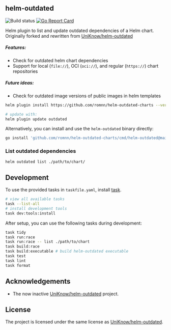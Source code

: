 ## helm-outdated

![Build status](https://github.com/romnn/helm-outdated-charts/actions/workflows/build.yaml/badge.svg)
[![Go Report Card](https://goreportcard.com/badge/github.com/romnn/helm-outdated-charts)](https://goreportcard.com/report/github.com/romnn/helm-outdated-charts)

Helm plugin to list and update outdated dependencies of a Helm chart.
Originally forked and rewritten from [UniKnow/helm-outdated](https://github.com/UniKnow/helm-outdated)

##### Features:

- Check for outdated helm chart dependencies
- Support for local (`file://`), OCI (`oci://`), and regular (`https://`) chart repositories

##### Future ideas:

- Check for outdated image versions of public images in helm templates

```bash
helm plugin install https://github.com/romnn/helm-outdated-charts --version=main

# update with:
helm plugin update outdated
```

Alternatively, you can install and use the `helm-outdated` binary directly:

```bash
go install 'github.com/romnn/helm-outdated-charts/cmd/helm-outdated@main'
```

### List outdated dependencies

```bash
helm outdated list ./path/to/chart/
```

## Development

To use the provided tasks in `taskfile.yaml`, install [task](https://taskfile.dev/).

```bash
# view all available tasks
task --list-all
# install development tools
task dev:tools:install
```

After setup, you can use the following tasks during development:

```bash
task tidy
task run:race
task run:race -- list ./path/to/chart
task build:race
task build:executable # build helm-outdated executable
task test
task lint
task format
```

## Acknowledgements

- The now inactive [UniKnow/helm-outdated](https://github.com/UniKnow/helm-outdated) project.

## License

The project is licensed under the same license as [UniKnow/helm-outdated](https://github.com/UniKnow/helm-outdated).

